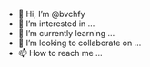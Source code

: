 - 👋 Hi, I’m @bvchfy
- 👀 I’m interested in ...
- 🌱 I’m currently learning ...
- 💞️ I’m looking to collaborate on ...
- 📫 How to reach me ...

<!---
bvchfy/bvchfy is a ✨ special ✨ repository because its `README.md` (this file) appears on your GitHub profile.
You can click the Preview link to take a look at your changes.
--->
